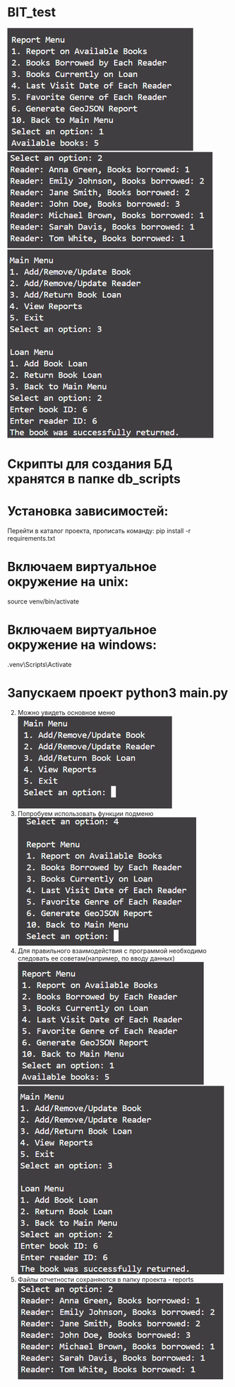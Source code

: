 # BIT_test


![alt text]({41E7C4BF-C378-45B2-9467-B98FA740FAFA}.png)
![alt text]({97F87BDA-1756-4A88-8294-564CCCCD1334}.png)
![alt text]({A8BC53CC-BA2D-4178-84F4-240F1C7C4B89}.png)


# Скрипты для создания БД хранятся в папке db_scripts
# Установка зависимостей:
Перейти в каталог проекта, прописать команду: pip install -r requirements.txt
# Включаем виртуальное окружение на unix:
source venv/bin/activate
#  Включаем виртуальное окружение на windows:
.venv\Scripts\Activate
# Запускаем проект python3 main.py
2. Можно увидеть основное меню
![alt text]({D08AABB0-2347-46BE-B5C2-4F3F2AA2B02B}.png)
3. Попробуем использовать функции подменю
![alt text]({3AA0350E-0662-4B52-BA39-BB1FACD86EDB}.png)
4. Для правильного взаимодействия с программой необходимо следовать ее советам(например, по вводу данных)
![alt text]({41E7C4BF-C378-45B2-9467-B98FA740FAFA}.png)
![alt text]({A8BC53CC-BA2D-4178-84F4-240F1C7C4B89}.png)
5. Файлы отчетности сохраняются в папку проекта - reports
![alt text]({97F87BDA-1756-4A88-8294-564CCCCD1334}.png)
